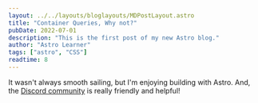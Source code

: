 ```yaml
---
layout: ../../layouts/bloglayouts/MDPostLayout.astro
title: "Container Queries, Why not?"
pubDate: 2022-07-01
description: "This is the first post of my new Astro blog."
author: "Astro Learner"
tags: ["astro", "CSS"]
readtime: 8
---
```


It wasn't always smooth sailing, but I'm enjoying building with Astro. And, the [Discord community](https://astro.build/chat) is really friendly and helpful!
